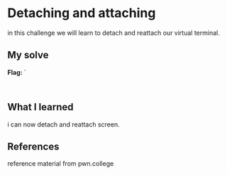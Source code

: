 # Detaching and attaching
in this challenge we will learn to detach and reattach our virtual terminal.

## My solve
**Flag:** `


```


```

## What I learned
i can now detach and reattach screen.

## References 
reference material from pwn.college
